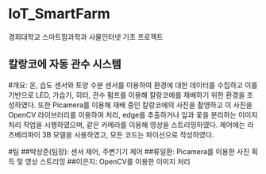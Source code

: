 # IoT_SmartFarm
경희대학교 스마트팜과학과 사물인터넷 기초 프로젝트

칼랑코에 자동 관수 시스템
-----------------------

#개요: 온, 습도 센서와 토양 수분 센서를 이용하여 환경에 대한 데이터를 수집하고 이를 기반으로 LED, 가습기, 히터, 관수 펌프를 이용해 칼랑코에를 재배하기 위한 환경을 조성하였다. 또한 Picamera를 이용해 재배 중인 칼랑코에의 사진을 촬영하고 이 사진을 OpenCV 라이브러리를 이용하여 처리, edge를 추출하거나 잎과 꽃을 분리하는 이미지 처리 작업을 시행하였으며, 같은 카메라를 이용해 영상을 스트리밍하였다. 제어에는 라즈베리파이 3B 모델을 사용하였고, 모든 코드는 파이선으로 작성하였다. 

#팀
##박상준(팀장): 센서 제어, 주변기기 제어
##류일환: Picamera를 이용한 사진 획득 및 영상 스트리밍
##이은지: OpenCV를 이용한 이미지 처리
